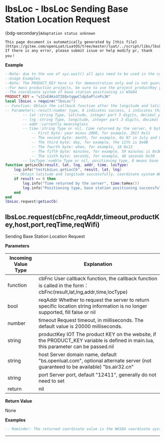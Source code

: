 # lbsLoc - lbsLoc Sending Base Station Location Request

{bdg-secondary}`Adaptation status unknown`

```{note}
This page document is automatically generated by [this file](https://gitee.com/openLuat/LuatOS/tree/master/luat/../script/libs/lbsLoc.lua). If there is any error, please submit issue or help modify pr, thank you！
```


**Example**

```lua
--Note: due to the use of sys.wait() all apis need to be used in the coroutine
--Usage Examples
--Note: The PRODUCT_KEY here is for demonstration only and is not guaranteed to last.
--For mass production projects, be sure to use the project productKey you created in iot.openluat.com. In the project details
--The coordinate system of base station positioning is WSG84
PRODUCT_KEY = "v32xEAKsGTIEQxtqgwCldp5aPlcnPs3K"
local lbsLoc = require("lbsLoc")
-- Function: Obtain the callback function after the longitude and latitude corresponding to the base station
-- Parameters:-result:number type, 0 indicates success, 1 indicates that the network environment is not ready, 2 indicates that the connection server failed, 3 indicates that the sending data failed, 4 indicates that the receiving server responded with timeout, and 5 indicates that the server returned the query failed; When it is 0, the following 5 parameters are meaningful
		-- lat：string Type, latitude, integer part 3 digits, decimal part 7 digits, for example 031.2425864
		-- lng：string Type, longitude, integer part 3 digits, decimal part 7 digits, for example 121.4736522
        -- addr：currently meaningless
        -- time：string Type or nil, time returned by the server, 6 bytes, year, month, day, hour, minute, second, need to be converted to hexadecimal read
            -- First byte: year minus 2000, for example, 2017 0x11
            -- The second byte: month, for example, 0x 07 in July and 0x 07 in December 0x0C
            -- The third byte: day, for example, the 11th is 0x0B
            -- The fourth byte: when, for example, 18 0x12
            -- The fifth byte: minutes, for example, 59 minutes is 0x3B
            -- The sixth byte: seconds, for example, 48 seconds 0x30
        -- locType：numble Type or nil, positioning type, 0 means base station positioning success, 255 means WIFI positioning success
function getLocCb(result, lat, lng, addr, time, locType)
    log.info("testLbsLoc.getLocCb", result, lat, lng)
    -- Obtain latitude and longitude successfully, coordinate system WGS84
    if result == 0 then
        log.info("Time returned by the server", time:toHex())
        log.info("Positioning type, base station positioning successfully returned 0", locType)
    end
end
lbsLoc.request(getLocCb)

```

## lbsLoc.request(cbFnc,reqAddr,timeout,productKey,host,port,reqTime,reqWifi)



Sending Base Station Location Request

**Parameters**

|Incoming Value Type | Explanation|
|-|-|
|function|cbFnc User callback function, the callback function is called in the form：cbFnc(result,lat,lng,addr,time,locType)|
|bool|reqAddr Whether to request the server to return specific location string information is no longer supported, fill false or nil|
|number|timeout Request timeout, in milliseconds. The default value is 20000 milliseconds.|
|string|productKey IOT The product KEY on the website, if the PRODUCT_KEY variable is defined in main.lua, this parameter can be passed.nil|
|string|host Server domain name, default "bs.openluat.com", optional alternate server (not guaranteed to be available) "bs.air32.cn"|
|string|port Server port, default "12411", generally do not need to set|
|return|nil|

**Return Value**

None

**Examples**

```lua
-- Reminder: The returned coordinate value is the WGS84 coordinate system

```

---

